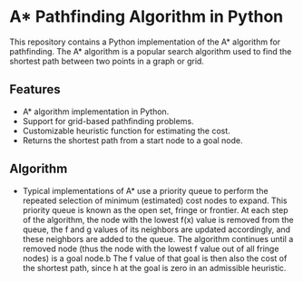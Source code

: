 # A* Pathfinding Algorithm in Python

This repository contains a Python implementation of the A* algorithm for pathfinding. The A* algorithm is a popular search algorithm used to find the shortest path between two points in a graph or grid.

## Features

- A* algorithm implementation in Python.
- Support for grid-based pathfinding problems.
- Customizable heuristic function for estimating the cost.
- Returns the shortest path from a start node to a goal node.


## Algorithm 

- Typical implementations of A* use a priority queue to perform the repeated selection of minimum (estimated) cost nodes to expand. This priority queue is known as the open set, fringe or frontier. At each step of the algorithm, the node with the lowest f(x) value is removed from the queue, the f and g values of its neighbors are updated accordingly, and these neighbors are added to the queue. The algorithm continues until a removed node (thus the node with the lowest f value out of all fringe nodes) is a goal node.b The f value of that goal is then also the cost of the shortest path, since h at the goal is zero in an admissible heuristic.
